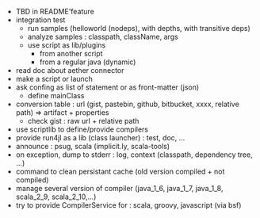 * TBD in README'feature
* integration test
  * run samples (helloworld (nodeps), with depths, with transitive deps)
  * analyze samples : classpath, className, args
  * use script as lib/plugins
    * from another script
    * from a regular java (dynamic)
* read doc about aether connector
* make a script or launch
* ask confing as list of statement or as front-matter (json)
  * define mainClass
* conversion table : url (gist, pastebin, github, bitbucket, xxxx, relative path) => artifact + properties
  * check gist : raw url + relative path
* use scriptlib to define/provide compilers
* provide run4jl as a lib (class launcher) : test, doc, ...
* announce : psug, scala (implicit.ly, scala-tools)
* on exception, dump to stderr : log, context (classpath, dependency tree, ...)
* command to clean persistant cache (old version compiled + not compiled)
* manage several version of compiler (java_1_6, java_1_7, java_1_8, scala_2_9, scala_2_10,...)
* try to provide CompilerService for : scala, groovy, javascript (via bsf)